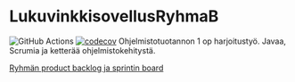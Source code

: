 # LukuvinkkisovellusRyhmaB
![GitHub Actions](https://github.com/mazaalto/LukuvinkkisovellusRyhmaB/workflows/Java%20CI%20with%20Gradle/badge.svg)
[![codecov](https://codecov.io/gh/Mazaalto/LukuvinkkisovellusRyhmaB/branch/main/graph/badge.svg?token=7SU2S7H2WX)](https://codecov.io/gh/Mazaalto/LukuvinkkisovellusRyhmaB)
Ohjelmistotuotannon 1 op harjoitustyö. Javaa, Scrumia ja ketterää ohjelmistokehitystä.

[Ryhmän product backlog ja sprintin board](https://docs.google.com/spreadsheets/d/1jNElPr7eKHpAMRChD1hGu87NYBHCjy90qCQLWPjbxsk/edit#gid=0)
